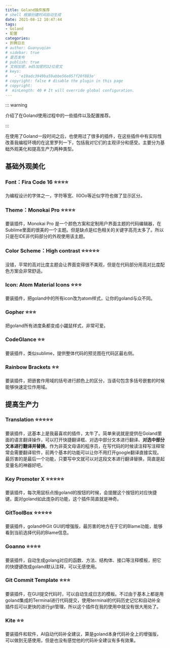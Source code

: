 ```yaml
---
title: Goland插件推荐
# shell 根据创建时间自动生成
date: 2021-08-12 10:47:44
tags:
- Goland
- 配置
categories:
- 折腾日志
# author: Guanyuqian
# sidebar: true
# 是否发布
# publish: true
# 文档加密，md5加密的32位密文
# keys:
# 	- 'e10adc3949ba59abbe56e057f20f883e'
# copyright: false # disable the plugin in this page 
# copyright:
#  minLength: 40 # It will override global configuration. 
---
```


::: warning

介绍了在Goland使用过程中的一些插件以及配置推荐。

:::

<!-- more -->

在使用了Goland一段时间之后，也使用过了很多的插件，在这些插件中有实际性改善我编程环境的在这里罗列一下，包括我对它们的主观评分和感受。主要分为基础外观美化和提高生产力两种类型。

## 基础外观美化

### Font：Fira Code 16 ⭐️⭐️⭐️⭐️

为编程设计的字体之一，字符等宽、lI0Oo等近似字符也做了显示区分。

### Theme：Monokai Pro ⭐️⭐️⭐️⭐️ 

要装插件，Monokai Pro 是一个颜色方案和定制用户界面主题的代码编辑器，在Sublime里面的很美的一个主题。但是缺点是红色相关的关键字高亮太多了。所以只是在IDE非代码部分的外观使用该主题。

### Color Scheme：High contrast ⭐️⭐️⭐️⭐️⭐️

没错，平常的高对比度主题会让界面变得很不美观，但是在代码部分用高对比度配色方案会非常舒适。

### Icon: Atom Material Icons ⭐️⭐️⭐️

要装插件，把goland中的所有icon改为atom样式，让你的goland与众不同。

### Gopher ⭐️⭐️⭐️

把goland所有进度条都变成小鼹鼠样式，非常可爱。

### CodeGlance ⭐️⭐️

要装插件，类似sublime，提供整体代码的预览图在代码区最右侧。

### Rainbow Brackets ⭐️⭐️

要装插件，把嵌套作用域的括号进行颜色上的区分，当语句包含多括号嵌套的时候能够快速定位作用域。

## 提高生产力

### Translation ⭐️⭐️⭐️⭐️⭐️

要装插件，这基本上是我最喜欢的插件，太牛了。简单来说就是提供在Goland里面的语言翻译操作，可以打开快捷翻译框、对选中部分文本进行翻译、**对选中部分文本进行翻译并替换**。作为非英文母语的程序员，在写代码的时候读注释写注释常常会需要翻译软件，前两个基本的功能可以让你不用打开google翻译直接实现。最厉害的是最后一个功能，只要写中文就可以对这段文本进行翻译替换，简直是起变量名的神器好吧。

### Key Promoter X ⭐️⭐️⭐️⭐️⭐️

要装插件，每次用鼠标点按goland的按钮的时候，会提醒这个按钮的对应快捷键。面对goland如此庞杂的功能，这个插件简直就是神奇。

### GitToolBox ⭐️⭐️⭐️⭐️⭐️

要装插件，goland中Git GUI的增强版，最厉害的地方在于它的Blame功能，能够看到当前选择代码的Blame信息。

### Goanno ⭐️⭐️⭐️⭐️

要装插件，自动生成golang对应的函数、方法、结构体、接口等注释模板，把它的快捷键改成goland默认注释，可以无感使用。

### Git Commit Template ⭐️⭐️⭐️

要装插件，在GUI提交代码时，可以自动生成日志的模板。不过由于基本上都是用goland集成的Terminal进行代码提交，使用terminal的代码历史记忆和自动补全插件后可以更快的进行git管理，所以这个插件在我的使用中就没有很大用处了。

### Kite ⭐️⭐️

要装插件和软件，AI自动代码补全建议，算是goland本身代码补全上的增强版，可以做到无感使用，但是也没有感觉他的代码补全建议有多有效果。